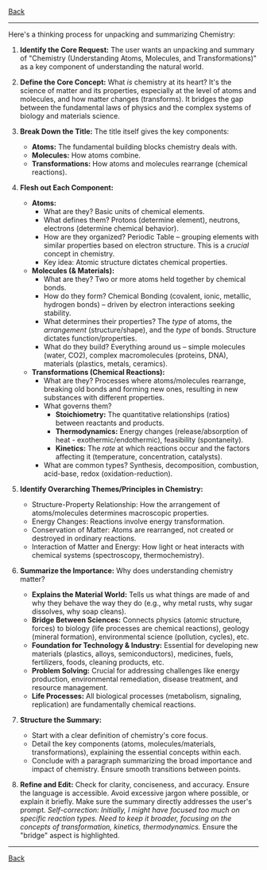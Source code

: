 [Back](README.md)

---

Here's a thinking process for unpacking and summarizing Chemistry:

1.  **Identify the Core Request:** The user wants an unpacking and summary of "Chemistry (Understanding Atoms, Molecules, and Transformations)" as a key component of understanding the natural world.

2.  **Define the Core Concept:** What *is* chemistry at its heart? It's the science of matter and its properties, especially at the level of atoms and molecules, and how matter changes (transforms). It bridges the gap between the fundamental laws of physics and the complex systems of biology and materials science.

3.  **Break Down the Title:** The title itself gives the key components:
    *   **Atoms:** The fundamental building blocks chemistry deals with.
    *   **Molecules:** How atoms combine.
    *   **Transformations:** How atoms and molecules rearrange (chemical reactions).

4.  **Flesh out Each Component:**
    *   **Atoms:**
        *   What are they? Basic units of chemical elements.
        *   What defines them? Protons (determine element), neutrons, electrons (determine chemical behavior).
        *   How are they organized? Periodic Table – grouping elements with similar properties based on electron structure. This is a *crucial* concept in chemistry.
        *   Key idea: Atomic structure dictates chemical properties.
    *   **Molecules (& Materials):**
        *   What are they? Two or more atoms held together by chemical bonds.
        *   How do they form? Chemical Bonding (covalent, ionic, metallic, hydrogen bonds) – driven by electron interactions seeking stability.
        *   What determines their properties? The *type* of atoms, the *arrangement* (structure/shape), and the *type* of bonds. Structure dictates function/properties.
        *   What do they build? Everything around us – simple molecules (water, CO2), complex macromolecules (proteins, DNA), materials (plastics, metals, ceramics).
    *   **Transformations (Chemical Reactions):**
        *   What are they? Processes where atoms/molecules rearrange, breaking old bonds and forming new ones, resulting in new substances with different properties.
        *   What governs them?
            *   **Stoichiometry:** The quantitative relationships (ratios) between reactants and products.
            *   **Thermodynamics:** Energy changes (release/absorption of heat - exothermic/endothermic), feasibility (spontaneity).
            *   **Kinetics:** The *rate* at which reactions occur and the factors affecting it (temperature, concentration, catalysts).
        *   What are common types? Synthesis, decomposition, combustion, acid-base, redox (oxidation-reduction).

5.  **Identify Overarching Themes/Principles in Chemistry:**
    *   Structure-Property Relationship: How the arrangement of atoms/molecules determines macroscopic properties.
    *   Energy Changes: Reactions involve energy transformation.
    *   Conservation of Matter: Atoms are rearranged, not created or destroyed in ordinary reactions.
    *   Interaction of Matter and Energy: How light or heat interacts with chemical systems (spectroscopy, thermochemistry).

6.  **Summarize the Importance:** Why does understanding chemistry matter?
    *   **Explains the Material World:** Tells us what things are made of and why they behave the way they do (e.g., why metal rusts, why sugar dissolves, why soap cleans).
    *   **Bridge Between Sciences:** Connects physics (atomic structure, forces) to biology (life processes are chemical reactions), geology (mineral formation), environmental science (pollution, cycles), etc.
    *   **Foundation for Technology & Industry:** Essential for developing new materials (plastics, alloys, semiconductors), medicines, fuels, fertilizers, foods, cleaning products, etc.
    *   **Problem Solving:** Crucial for addressing challenges like energy production, environmental remediation, disease treatment, and resource management.
    *   **Life Processes:** All biological processes (metabolism, signaling, replication) are fundamentally chemical reactions.

7.  **Structure the Summary:**
    *   Start with a clear definition of chemistry's core focus.
    *   Detail the key components (atoms, molecules/materials, transformations), explaining the essential concepts within each.
    *   Conclude with a paragraph summarizing the broad importance and impact of chemistry. Ensure smooth transitions between points.

8.  **Refine and Edit:** Check for clarity, conciseness, and accuracy. Ensure the language is accessible. Avoid excessive jargon where possible, or explain it briefly. Make sure the summary directly addresses the user's prompt. *Self-correction: Initially, I might have focused too much on specific reaction types. Need to keep it broader, focusing on the *concepts* of transformation, kinetics, thermodynamics.* Ensure the "bridge" aspect is highlighted.

---

[Back](README.md)
